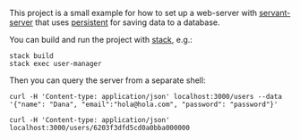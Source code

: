 This project is a small example for how to set up a web-server with
[servant-server](http://haskell-servant.readthedocs.io/) that uses
[persistent](https://www.stackage.org/package/persistent) for saving data to a
database.

You can build and run the project with [stack](http://haskellstack.org/), e.g.:

```shell
stack build
stack exec user-manager
```

Then you can query the server from a separate shell:

```shell
curl -H 'Content-type: application/json' localhost:3000/users --data '{"name": "Dana", "email":"hola@hola.com", "password": "password"}'

curl -H 'Content-type: application/json' localhost:3000/users/6203f3dfd5cd0a0bba000000
```
